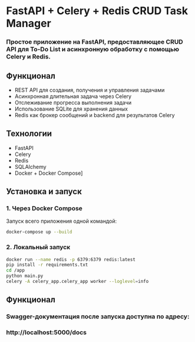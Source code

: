 # FastAPI + Celery + Redis CRUD Task Manager

### Простое приложение на FastAPI, предоставляющее CRUD API для To-Do List и асинхронную обработку с помощью Celery и Redis.

## Функционал

- REST API для создания, получения и управления задачами
- Асинхронная длительная задача через Celery
- Отслеживание прогресса выполнения задачи
- Использование SQLite для хранения данных
- Redis как брокер сообщений и backend для результатов Celery

## Технологии

- FastAPI
- Celery
- Redis
- SQLAlchemy
- Docker + Docker Compose]

## Установка и запуск

### 1. Через Docker Compose

Запуск всего приложения одной командой:

```bash
docker-compose up --build
```

### 2. Локальный запуск

```bash
docker run --name redis -p 6379:6379 redis:latest
pip install -r requirements.txt
cd /app
python main.py
celery -A celery_app.celery_app worker --loglevel=info
```


## Функционал

### Swagger-документация после запуска доступна по адресу:
### http://localhost:5000/docs
